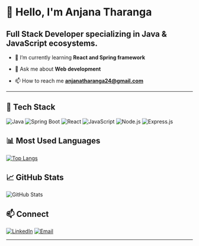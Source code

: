 # 👋 Hello, I'm Anjana Tharanga

Full Stack Developer specializing in Java & JavaScript ecosystems.
---

- 🌱 I’m currently learning **React and Spring framework**

- 💬 Ask me about **Web development**

- 📫 How to reach me **anjanatharanga24@gmail.com**

---

## 🔧 Tech Stack
![Java](https://img.shields.io/badge/-Java-ED8B00?style=flat&logo=java&logoColor=white)
![Spring Boot](https://img.shields.io/badge/-Spring_Boot-6DB33F?style=flat&logo=spring-boot&logoColor=white)
![React](https://img.shields.io/badge/-React-61DAFB?style=flat&logo=react&logoColor=black)
![JavaScript](https://img.shields.io/badge/-JavaScript-F7DF1E?style=flat&logo=javascript&logoColor=black)
![Node.js](https://img.shields.io/badge/-Node.js-339933?style=flat&logo=node.js&logoColor=white)
![Express.js](https://img.shields.io/badge/-Express.js-000000?style=flat&logo=express&logoColor=white)

## 📊 Most Used Languages
[![Top Langs](https://github-readme-stats.vercel.app/api/top-langs/?username=AnjanaTharanga24&layout=compact&theme=tokyonight)](https://github.com/AnjanaTharanga24)


## 📈 GitHub Stats
![GitHub Stats](https://github-readme-stats.vercel.app/api?username=AnjanaTharanga24&show_icons=true&theme=tokyonight)

## 📫 Connect
[![LinkedIn](https://img.shields.io/badge/-LinkedIn-0077B5?style=flat&logo=linkedin&logoColor=white)](https://www.linkedin.com/in/anjana-tharanga-99709228b/)
[![Email](https://img.shields.io/badge/-Email-D14836?style=flat&logo=gmail&logoColor=white)](mailto-anjanatharanga24@gmail.com)

---



